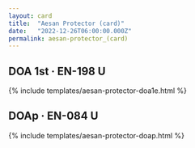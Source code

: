 ```yaml
---
layout: card
title:  "Aesan Protector (card)"
date:   "2022-12-26T06:00:00.000Z"
permalink: aesan-protector_(card)
---
```


## DOA 1st &middot; EN-198 U

{% include templates/aesan-protector-doa1e.html %}


## DOAp &middot; EN-084 U

{% include templates/aesan-protector-doap.html %}
